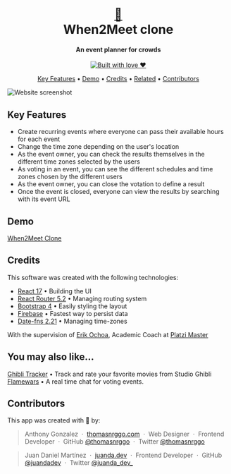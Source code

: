 <h1 align="center">
  <br>
  <a href="https://nrggo-test.firebaseapp.com/">🤝</a>
  <br>
  When2Meet clone
  <br>
</h1>

<h4 align="center">An event planner for crowds</h4>

<p align="center">
  <!-- <a href="https://badge.fury.io/js/electron-markdownify">
    <img src="https://badge.fury.io/js/electron-markdownify.svg"
         alt="Gitter">
  </a>
  <a href="https://gitter.im/amitmerchant1990/electron-markdownify"><img src="https://badges.gitter.im/amitmerchant1990/electron-markdownify.svg"></a>
  <a href="https://saythanks.io/to/amitmerchant1990">
      <img src="https://img.shields.io/badge/SayThanks.io-%E2%98%BC-1EAEDB.svg">
  </a>
  <a href="https://www.paypal.me/AmitMerchant">
    <img src="https://img.shields.io/badge/$-donate-ff69b4.svg?maxAge=2592000&amp;style=flat">
  </a> -->
  <a href="https://forthebadge.com/images/badges/built-with-love.svg">
    <img src="https://forthebadge.com/images/badges/built-with-love.svg" alt="Built with love ♥" title="Built with love ♥" />
  </a>
</p>

<p align="center">
  <a href="#key-features">Key Features</a> •
  <a href="#demo">Demo</a> •
  <a href="#credits">Credits</a> •
  <a href="#you-may-also-like">Related</a> •
  <a href="#contributors">Contributors</a>
</p>

![Website screenshot](https://imgur.com/ewelSqc.png)

## Key Features

- Create recurring events where everyone can pass their available hours for each event
- Change the time zone depending on the user's location
- As the event owner, you can check the results themselves in the different time zones selected by the users
- As voting in an event, you can see the different schedules and time zones chosen by the different users
- As the event owner, you can close the votation to define a result
- Once the event is closed, everyone can view the results by searching with its event URL

## Demo

[When2Meet Clone](https://nrggo-test.firebaseapp.com/)

## Credits

This software was created with the following technologies:

- [React 17](https://reactjs.org/) • Building the UI
- [React Router 5.2](https://reactrouter.com/) • Managing routing system
- [Bootstrap 4](https://getbootstrap.com/) • Easily styling the layout
- [Firebase](https://firebase.google.com/) • Fastest way to persist data
- [Date-fns 2.21](https://date-fns.org/) • Managing time-zones

With the supervision of [Erik Ochoa](https://twitter.com/Elyager), Academic Coach at [Platzi Master](https://platzi.com/master/)

## You may also like...

[Ghibli Tracker](https://github.com/thomasnrggo/Ghibli-tracker-client) • Track and rate your favorite movies from Studio Ghibli
[Flamewars](https://github.com/thomasnrggo/flamewars) • A real time chat for voting events.

## Contributors

This app was created with 💚 by:

> Anthony Gonzalez &nbsp;&middot;&nbsp;
> [thomasnrggo.com](https://thomasnrggo.com) &nbsp;&middot;&nbsp;
> Web Designer &nbsp;&middot;&nbsp;
> Frontend Developer &nbsp;&middot;&nbsp;
> GitHub [@thomasnrggo](https://github.com/thomasnrggo) &nbsp;&middot;&nbsp;
> Twitter [@thomasnrggo](https://twitter.com/thomasnrggo)

> Juan Daniel Martínez &nbsp;&middot;&nbsp;
> [juanda.dev](https://juanda.dev) &nbsp;&middot;&nbsp;
> Frontend Developer &nbsp;&middot;&nbsp;
> GitHub [@juandadev](https://github.com/juandadev) &nbsp;&middot;&nbsp;
> Twitter [@juanda_dev_](https://twitter.com/juanda_dev_)
